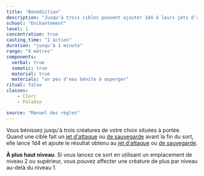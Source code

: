 ```yaml
---
title: "Bénédiction"
description: "Jusqu'à trois cibles peuvent ajouter 1d4 à leurs jets d'attaque et de sauvegarde."
school: "Enchantement"
level: 1
concentration: true
casting_time: "1 action"
duration: "jusqu'à 1 minute"
range: "9 mètres"
components:
  verbal: true
  somatic: true
  material: true
  materials: "un peu d'eau bénite à asperger"
ritual: false
classes:
    - Clerc
    - Paladin

source: "Manuel des règles"
---
```

Vous bénissez jusqu'à trois créatures de votre choix situées à portée. Quand une cible fait un [jet d'attaque](/combattre#jets-dattaque) ou [de sauvegarde](/utiliser-les-caracteristiques#jets-de-sauvegarde) avant la fin du sort, elle lance 1d4 et ajoute le résultat obtenu au [jet d'attaque](/combattre#jets-dattaque) ou [de sauvegarde](/utiliser-les-caracteristiques#jets-de-sauvegarde).

**À plus haut niveau**. Si vous lancez ce sort en utilisant un emplacement de niveau 2 ou supérieur, vous pouvez affecter une créature de plus par niveau au-delà du niveau 1.
